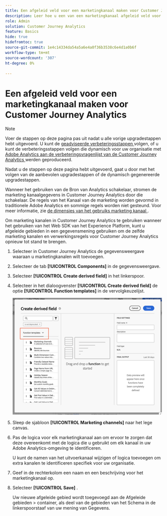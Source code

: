 ```yaml
---
title: Een afgeleid veld voor een marketingkanaal maken voor Customer Journey Analytics
description: Leer hoe u een van een marketingkanaal afgeleid veld voor Customer Journey Analytics maakt
role: Admin
solution: Customer Journey Analytics
feature: Basics
hide: true
hidefromtoc: true
source-git-commit: 1e4c14334da54a5a6e4a0f36b3538c6e4d1a0b6f
workflow-type: tm+mt
source-wordcount: '307'
ht-degree: 0%

---
```


# Een afgeleid veld voor een marketingkanaal maken voor Customer Journey Analytics

>[!NOTE]
> 
>Voer de stappen op deze pagina pas uit nadat u alle vorige upgradestappen hebt uitgevoerd. U kunt de [ geadviseerde verbeteringsstappen ](/help/getting-started/cja-upgrade/cja-upgrade-recommendations.md#recommended-upgrade-steps-for-most-organizations) volgen, of u kunt de verbeteringsstappen volgen die dynamisch voor uw organisatie met [ Adobe Analytics aan de verbeteringsvragenlijst van de Customer Journey Analytics ](https://gigazelle.github.io/cja-ttv/) werden geproduceerd.
>
>Nadat u de stappen op deze pagina hebt uitgevoerd, gaat u door met het volgen van de aanbevolen upgradestappen of de dynamisch gegenereerde upgradestappen.

Wanneer het gebruiken van de Bron van Analytics schakelaar, stromen de marketing kanaalgegevens in Customer Journey Analytics door die schakelaar. De regels van het Kanaal van de marketing worden gevormd in traditionele Adobe Analytics en sommige regels worden niet gesteund. Voor meer informatie, zie [ de dimensies van het gebruiks marketing kanaal ](/help/use-cases/aa-data/marketing-channels.md).

Om marketing kanalen in Customer Journey Analytics te gebruiken wanneer het gebruiken van het Web SDK van het Experience Platform, kunt u afgeleide gebieden in een gegevensmening gebruiken om de zelfde marketing kanalen en verwerkingsregels voor Customer Journey Analytics opnieuw tot stand te brengen.

1. Selecteer in Customer Journey Analytics de gegevensweergave waaraan u marketingkanalen wilt toevoegen.

1. Selecteer de tab **[!UICONTROL Components]** in de gegevensweergave.

1. Selecteer **[!UICONTROL Create derived field]** in het linkerspoor.

1. Selecteer in het dialoogvenster **[!UICONTROL Create derived field]** de optie **[!UICONTROL Function templates]** in de vervolgkeuzelijst.

   ![ creeer afgeleide malplaatjes van de gebiedsfunctie ](assets/derived-field-create.png)

1. Sleep de sjabloon **[!UICONTROL Marketing channels]** naar het lege canvas.

1. Pas de logica voor elk marketingkanaal aan om ervoor te zorgen dat deze overeenkomt met de logica die u gebruikt om elk kanaal in uw Adobe Analytics-omgeving te identificeren.

   U kunt de namen van het uitvoerkanaal wijzigen of logica toevoegen om extra kanalen te identificeren specifiek voor uw organisatie.

1. Geef in de rechterkolom een naam en een beschrijving voor het marketingkanaal op.

1. Selecteer **[!UICONTROL Save]** .

   Uw nieuwe afgeleide gebied wordt toegevoegd aan de Afgeleide gebieden > container, als deel van de gebieden van het Schema in de linkerspoorstaaf van uw mening van Gegevens.

